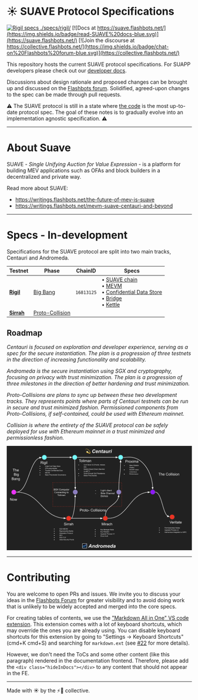 <!-- no toc -->
# ☀️ SUAVE Protocol Specifications

<div class="hideInDocs">

[![Rigil specs ./specs/rigil/](https://img.shields.io/badge/jump%20into-Rigil%20Specs-purple.svg)](./specs/rigil/)
[![Docs at https://suave.flashbots.net/](https://img.shields.io/badge/read-SUAVE%20docs-blue.svg)](https://suave.flashbots.net/)
[![Join the discourse at https://collective.flashbots.net/](https://img.shields.io/badge/chat-on%20Flashbots%20forum-blue.svg)](https://collective.flashbots.net/)

This repository hosts the current SUAVE protocol specifications. For SUAPP developers please check out our [developer docs](https://suave.flashbots.net/).

Discussions about design rationale and proposed changes can be brought up and discussed on the [Flashbots forum](https://collective.flashbots.net/). Solidified, agreed-upon changes to the spec can be made through pull requests.

<div class="warning">

⚠️ The SUAVE protocol is still in a state where [the code](https://github.com/flashbots/suave-geth) is the most up-to-date protocol spec. The goal of these notes is to gradually evolve into an implementation agnostic specification. ⚠️

</div>

</div>

---

# About Suave

SUAVE - *Single Unifying Auction for Value Expression* - is a platform for building MEV applications such as OFAs and block builders in a decentralized and private way.

Read more about SUAVE:
- https://writings.flashbots.net/the-future-of-mev-is-suave
- https://writings.flashbots.net/mevm-suave-centauri-and-beyond

---

# Specs - In-development

Specifications for the SUAVE protocol are split into two main tracks, Centauri and Andromeda.

| Testnet                       | Phase                                               | ChainID    | Specs                                                                                                                                                                                                                                                         |
| ----------------------------- | --------------------------------------------------- | ---------- | ------------------------------------------------------------------------------------------------------------------------------------------------------------------------------------------------------------------------------------------------------------- |
| [**Rigil**](./specs/rigil/)   | [Big Bang](/assets/future_roadmap_draft.png)        | `16813125` | • [SUAVE chain](./specs/rigil/suave-chain.md) <br/> • [MEVM](./specs/rigil/mevm.md) <br/> • [Confidential Data Store](./specs/rigil/confidential-data-store.md) <br/> • [Bridge](./specs/rigil/bridge.md) <br/> • [Kettle](./specs/rigil/kettle.md) |
| [**Sirrah**](./specs/sirrah/) | [Proto-Collision](/assets/future_roadmap_draft.png) |            |                                                                                                                                                                                                                                                               |

## Roadmap

**Centauri* is focused on exploration and developer experience, serving as a spec for the secure instantiation. The plan is a progression of three testnets in the direction of increasing functionality and scalability.*

**Andromeda* is the secure instantiation using SGX and cryptography, focusing on privacy with trust minimization. The plan is a progression of three milestones in the direction of better hardening and trust minimization.*

**Proto-Collisions* are plans to sync up between these two development tracks. They represents points where parts of Centauri testnets can be run in secure and trust minimized fashion. Permissioned components from Proto-Collisions, if self-contained, could be used with Ethereum mainnet.*

**Collision* is where the entirety of the SUAVE protocol can be safely deployed for use with Ethereum mainnet in a trust minimized and permissionless fashion.*

![SUAVE Roadmap](/assets/future_roadmap_draft.png)

---

# Contributing

You are welcome to open PRs and issues. We invite you to discuss your ideas in the [Flashbots Forum](https://collective.flashbots.net/) for greater visibility and to avoid doing work that is unlikely to be widely accepted and merged into the core specs.

<div class="hideInDocs">

For creating tables of contents, we use the ["Markdown All in One" VS code extension](https://marketplace.visualstudio.com/items?itemName=yzhang.markdown-all-in-one). This extension comes with a lot of keyboard shortcuts, which may override the ones you are already using. You can disable keyboard shortcuts for this extension by going to "Settings -> Keyboard Shortcuts" (cmd+K cmd+S) and searching for `markdown.ext` (see [#22](https://github.com/flashbots/suave-specs/pull/22) for more details).

However, we don't need the ToCs and some other content (like this paragraph) rendered in the documentation frontend. Therefore, please add the `<div class="hideInDocs"></div>` to any content that should not appear in the FE.

</div>

---

Made with ☀️ by the ⚡🤖 collective.
